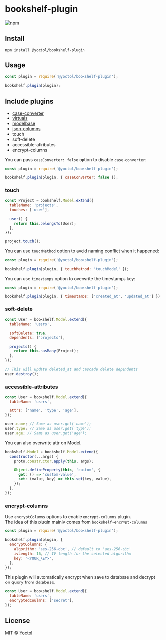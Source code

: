 # bookshelf-plugin

[![npm](https://img.shields.io/npm/v/@yoctol/bookshelf-plugin.svg)](https://www.npmjs.com/package/@yoctol/bookshelf-plugin)

## Install

```sh
npm install @yoctol/bookshelf-plugin
```

## Usage

```js
const plugin = require('@yoctol/bookshelf-plugin');

bookshelf.plugin(plugin);
```

## Include plugins

- [case-converter](https://github.com/bookshelf/case-converter-plugin)
- [virtuals](https://github.com/bookshelf/virtuals-plugin)
- [modelbase](https://github.com/bsiddiqui/bookshelf-modelbase)
- [json-columns](https://github.com/seegno/bookshelf-json-columns)
- touch
- soft-delete
- accessible-attributes
- encrypt-columns

You can pass `caseConverter: false` option to disable `case-converter`:

```js
const plugin = require('@yoctol/bookshelf-plugin');

bookshelf.plugin(plugin, { caseConverter: false });
```

### touch

```js
const Project = bookshelf.Model.extend({
  tableName: 'projects',
  touches: ['user'],

  user() {
    return this.belongsTo(User);
  },
});
```

```js
project.touch();
```

You can use `touchMethod` option to avoid naming conflict when it happened:

```js
const plugin = require('@yoctol/bookshelf-plugin');

bookshelf.plugin(plugin, { touchMethod: 'touchModel' });
```

You can use `timestamps` option to overwrite the timestamps key:

```js
const plugin = require('@yoctol/bookshelf-plugin');

bookshelf.plugin(plugin, { timestamps: ['created_at', 'updated_at'] });
```

### soft-delete

```js
const User = bookshelf.Model.extend({
  tableName: 'users',

  softDelete: true,
  dependents: ['projects'],

  projects() {
    return this.hasMany(Project);
  },
});
```

```js
// This will update deleted_at and cascade delete dependents
user.destroy();
```

### accessible-attributes

```js
const User = bookshelf.Model.extend({
  tableName: 'users',

  attrs: ['name', 'type', 'age'],
});
```

```js
user.name; // Same as user.get('name');
user.type; // Same as user.get('type');
user.age; // Same as user.get('age');
```

You can also overwrite attr on Model.

```js
bookshelf.Model = bookshelf.Model.extend({
  constructor(...args) {
    proto.constructor.apply(this, args);

    Object.defineProperty(this, 'custom', {
      get: () => 'custom-value',
      set: (value, key) => this.set(key, value),
    });
  },
});
```

### encrypt-columns

Use `encryptColumns` options to enable `encrypt-columns` plugin.  
The idea of this plugin mainly comes from [`bookshelf-encrypt-columns`](https://github.com/scoutforpets/bookshelf-encrypt-columns/)

```js
const plugin = require('@yoctol/bookshelf-plugin');

bookshelf.plugin(plugin, {
  encryptColumns: {
    algorithm: 'aes-256-cbc', // default to 'aes-256-cbc'
    ivLength: 16, // IV length for the selected algorithm
    key: '<YOUR_KEY>',
  },
});
```

This plugin will automatically encrypt when save to database and decrypt on query from database.

```js
const User = bookshelf.Model.extend({
  tableName: 'users',
  encryptedCoulmns: ['secret'],
});
```

## License

MIT © [Yoctol](https://github.com/Yoctol/bookshelf-plugin)
